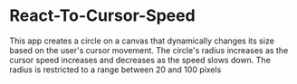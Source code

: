 # React-To-Cursor-Speed
This app creates a circle on a canvas that dynamically changes its size based on the user's cursor movement. The circle's radius increases as the cursor speed increases and decreases as the speed slows down. The radius is restricted to a range between 20 and 100 pixels
